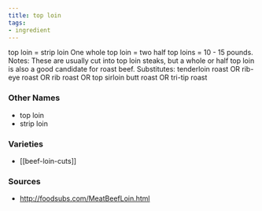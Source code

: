 ```yaml
---
title: top loin
tags:
- ingredient
---
```

top loin = strip loin One whole top loin = two half top loins = 10 - 15 pounds. Notes: These are usually cut into top loin steaks, but a whole or half top loin is also a good candidate for roast beef. Substitutes: tenderloin roast OR rib-eye roast OR rib roast OR top sirloin butt roast OR tri-tip roast

### Other Names

* top loin
* strip loin

### Varieties

* [[beef-loin-cuts]]

### Sources
* http://foodsubs.com/MeatBeefLoin.html

